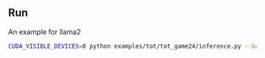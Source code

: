 ## Run
An example for llama2
```bash
CUDA_VISIBLE_DEVICES=0 python examples/tot/tot_game24/inference.py --base_lm llama-2 --llama_2_ckpts your/path/to/llama --llama_size "7B"   --batch_size 8 --n_iters 1
```